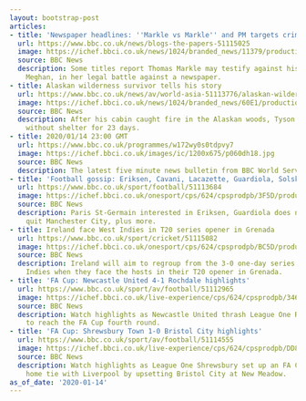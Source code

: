 ```yaml
---
layout: bootstrap-post
articles:
- title: 'Newspaper headlines: ''Markle vs Markle'' and PM targets crime gangs'
  url: https://www.bbc.co.uk/news/blogs-the-papers-51115025
  image: https://ichef.bbci.co.uk/news/1024/branded_news/11379/production/_110512507_thesunfrontpage15.01.20.jpg
  source: BBC News
  description: Some titles report Thomas Markle may testify against his daughter,
    Meghan, in her legal battle against a newspaper.
- title: Alaskan wilderness survivor tells his story
  url: https://www.bbc.co.uk/news/av/world-asia-51113776/alaskan-wilderness-survivor-tells-his-story
  image: https://ichef.bbci.co.uk/news/1024/branded_news/60E1/production/_110510842_20-1alaskamanclean2.jpg
  source: BBC News
  description: After his cabin caught fire in the Alaskan woods, Tyson Steele survived
    without shelter for 23 days.
- title: 2020/01/14 23:00 GMT
  url: https://www.bbc.co.uk/programmes/w172wy0s0tdpvy7
  image: https://ichef.bbci.co.uk/images/ic/1200x675/p060dh18.jpg
  source: BBC News
  description: The latest five minute news bulletin from BBC World Service.
- title: 'Football gossip: Eriksen, Cavani, Lacazette, Guardiola, Solskjaer'
  url: https://www.bbc.co.uk/sport/football/51113684
  image: https://ichef.bbci.co.uk/onesport/cps/624/cpsprodpb/3F5D/production/_110512261_eriksen_epa.jpg
  source: BBC News
  description: Paris St-Germain interested in Eriksen, Guardiola does not want to
    quit Manchester City, plus more.
- title: Ireland face West Indies in T20 series opener in Grenada
  url: https://www.bbc.co.uk/sport/cricket/51115082
  image: https://ichef.bbci.co.uk/onesport/cps/624/cpsprodpb/BC5D/production/_110512284_barrymccarthy.jpg
  source: BBC News
  description: Ireland will aim to regroup from the 3-0 one-day series defeat by West
    Indies when they face the hosts in their T20 opener in Grenada.
- title: 'FA Cup: Newcastle United 4-1 Rochdale highlights'
  url: https://www.bbc.co.uk/sport/av/football/51112965
  image: https://ichef.bbci.co.uk/live-experience/cps/624/cpsprodpb/346D/production/_110512431_p080d3rv.jpg
  source: BBC News
  description: Watch highlights as Newcastle United thrash League One Rochdale 4-1
    to reach the FA Cup fourth round.
- title: 'FA Cup: Shrewsbury Town 1-0 Bristol City highlights'
  url: https://www.bbc.co.uk/sport/av/football/51114555
  image: https://ichef.bbci.co.uk/live-experience/cps/624/cpsprodpb/DD87/production/_110511765_p080d3dm.jpg
  source: BBC News
  description: Watch highlights as League One Shrewsbury set up an FA Cup fourth-round
    home tie with Liverpool by upsetting Bristol City at New Meadow.
as_of_date: '2020-01-14'
---
```


